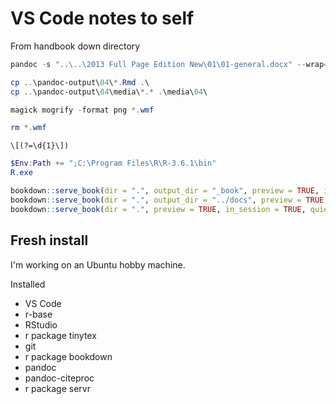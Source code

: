 # VS Code notes to self

From handbook down directory

```powershell
pandoc -s "..\..\2013 Full Page Edition New\01\01-general.docx" --wrap=none --reference-links --extract-media="..\..\handbook-2013\pandoc-output\01\" -t markdown -o "..\..\handbook-2013\pandoc-output\01\01-general.Rmd"
```

```powershell
cp ..\pandoc-output\04\*.Rmd .\
cp ..\pandoc-output\04\media\*.* .\media\04\
```

```powershell
magick mogrify -format png *.wmf
```

```powershell
rm *.wmf
```

```regex
\[(?=\d{1}\])
```

```powershell
$Env:Path += ";C:\Program Files\R\R-3.6.1\bin"
R.exe
```

```r
bookdown::serve_book(dir = ".", output_dir = "_book", preview = TRUE, in_session = TRUE, quiet = FALSE, daemon = TRUE)
bookdown::serve_book(dir = ".", output_dir = "../docs", preview = TRUE, in_session = TRUE, quiet = FALSE, daemon = TRUE)
bookdown::serve_book(dir = ".", preview = TRUE, in_session = TRUE, quiet = FALSE, daemon = TRUE)
```

## Fresh install

I'm working on an Ubuntu hobby machine.

Installed

- VS Code
- r-base
- RStudio
- r package tinytex
- git
- r package bookdown
- pandoc
- pandoc-citeproc
- r package servr



